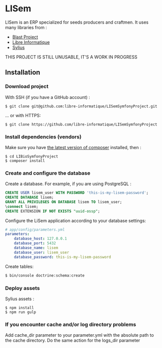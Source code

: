 LISem
===================

LISem is an ERP specialized for seeds producers and craftmen. It uses many libraries from :

* [Blast Project](https://github.com/blast-project)
* [Libre Informatique](https://github.com/libre-informatique)
* [Sylius](http://docs.sylius.org/en/latest/)

THIS PROJECT IS STILL UNUSABLE, IT'S A WORK IN PROGRESS

Installation
------------

### Download project

With SSH (if you have a GitHub account) :

```
$ git clone git@github.com:libre-informatique/LISemSymfonyProject.git
```

... or with HTTPS:

```
$ git clone https://github.com/libre-informatique/LISemSymfonyProject
```

### Install dependencies (vendors)

Make sure you have [the latest version of composer](https://getcomposer.org/download/) installed, then :

```
$ cd LIBioSymfonyProject
$ composer install
```

### Create and configure the database

Create a database. For example, if you are using PostgreSQL :

```sql
CREATE USER lisem_user WITH PASSWORD 'this-is-my-lisem-password';
CREATE DATABASE lisem;
GRANT ALL PRIVILEGES ON DATABASE lisem TO lisem_user;
\connect lisem;
CREATE EXTENSION IF NOT EXISTS "uuid-ossp";
```

Configure the LiSem application according to your database settings:

```yaml
# app/config/parameters.yml
parameters:
    database_host: 127.0.0.1
    database_port: 5432
    database_name: lisem
    database_user: lisem_user
    database_password: this-is-my-lisem-password
```

Create tables:

```bash
$ bin/console doctrine:schema:create
```

### Deploy assets

Sylius assets :

```
$ npm install
$ npm run gulp
```

### If you encounter cache and/or log directory problems ###

Add cache_dir parameter to your parameter.yml with the absolute path to the cache directory. Do the same action for the logs_dir parameter


